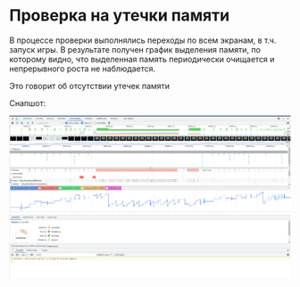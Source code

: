 # Проверка на утечки памяти

В процессе проверки выполнялись переходы по всем экранам, в т.ч. запуск игры.
В результате получен график выделения памяти, по которому видно, что выделенная память периодически очищается и непрерывного роста не наблюдается.

Это говорит об отсутствии утечек памяти

Снапшот:

<img src="./docpics/memory-leaks/memory-leaks.png" alt="Тайм-лайн выделения памяти" title="Тайм-лайн выделения памяти">
